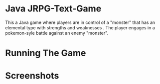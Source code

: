 # Java JRPG-Text-Game

This a Java game where players are in control of a "monster" that has an elemental type with strengths and weaknesses . The player engages in a pokemon-syle battle against an enemy "monster". 

# Running The Game


# Screenshots


